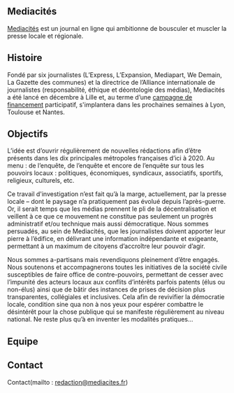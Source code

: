 
## Mediacités 

[Mediacités](https://www.mediacites.fr/) est un journal en ligne qui ambitionne de bousculer et muscler la presse locale et régionale.  

## Histoire

Fondé par six journalistes (L’Express, L’Expansion, Mediapart, We Demain, La Gazette des communes) et la directrice de l’Alliance internationale de journalistes (responsabilité, éthique et déontologie des médias), Mediacités a été lancé en décembre à Lille et, au terme d’une [campagne de financement](https://fr.ulule.com/mediacites/)  participatif, s'implantera dans les prochaines semaines à Lyon, Toulouse et Nantes.

## Objectifs

L’idée est d’ouvrir régulièrement de nouvelles rédactions afin d’être présents dans les dix principales métropoles françaises d’ici à 2020. Au menu : de l’enquête, de l’enquête et encore de l’enquête sur tous les pouvoirs locaux : politiques, économiques, syndicaux, associatifs, sportifs, religieux, culturels, etc.

Ce travail d'investigation n’est fait qu’à la marge, actuellement, par la presse locale – dont le paysage n’a pratiquement pas évolué depuis l’après-guerre. Or, il serait temps que les médias prennent le pli de la décentralisation et veillent à ce que ce mouvement ne constitue pas seulement un progrès administratif et/ou technique mais aussi démocratique. Nous sommes persuadés, au sein de Mediacités, que les journalistes doivent apporter leur pierre à l’édifice, en délivrant une information indépendante et exigeante, permettant à un maximum de citoyens d’accroître leur pouvoir d’agir.

Nous sommes a-partisans mais revendiquons pleinement d’être engagés. Nous soutenons et accompagnerons toutes les initiatives de la société civile susceptibles de faire office de contre-pouvoirs, permettant de cesser avec l’impunité des acteurs locaux aux conflits d’intérêts parfois patents (élus ou non-élus) ainsi que de bâtir des instances de prises de décision plus transparentes, collégiales et inclusives. Cela afin de revivifier la démocratie locale, condition sine qua non à nos yeux pour espérer combattre le désintérêt pour la chose publique qui se manifeste régulièrement au niveau national. Ne reste plus qu’à en inventer les modalités pratiques… 

## Equipe 


## Contact 

Contact(mailto : redaction@mediacites.fr) 
